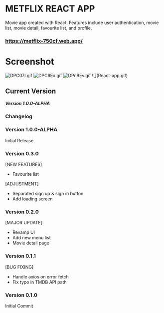 # METFLIX REACT APP

Movie app created with React. Features include user authentication, movie list, movie detail, favourite list, and profile.

### https://metflix-750cf.web.app/

# Screenshot
<img src="https://iili.io/DPC07I.gif" alt="DPC07I.gif" border="0" />
<img src="https://iili.io/DPC6Ex.gif" alt="DPC6Ex.gif" border="0" />
<img src="https://iili.io/DPn9Ev.gif" alt="DPn9Ev.gif" border="0" />
![](React-app.gif)

## Current Version

**_Version 1.0.0-ALPHA_**

### Changelog

### Version 1.0.0-ALPHA

Initial Release

### Version 0.3.0

[NEW FEATURES]

- Favourite list

[ADJUSTMENT]

- Separated sign up & sign in button
- Add loading screen

### Version 0.2.0

[MAJOR UPDATE]

- Revamp UI
- Add new menu list
- Movie detail page

### Version 0.1.1

[BUG FIXING]

- Handle axios on error fetch
- Fix typo in TMDB API path

### Version 0.1.0

Initial Commit

